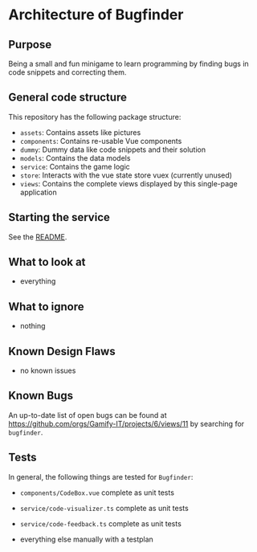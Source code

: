 # Architecture of Bugfinder

## Purpose

Being a small and fun minigame to learn programming by finding bugs in code snippets and correcting them.

## General code structure

This repository has the following package structure:

- `assets`: Contains assets like pictures
- `components`: Contains re-usable Vue components
- `dummy`: Dummy data like code snippets and their solution
- `models`: Contains the data models
- `service`: Contains the game logic
- `store`: Interacts with the vue state store vuex (currently unused)
- `views`: Contains the complete views displayed by this single-page application

## Starting the service

See the [README](https://github.com/Gamify-IT/bugfinder#readme).

## What to look at

- everything

## What to ignore

- nothing

## Known Design Flaws

- no known issues

## Known Bugs

An up-to-date list of open bugs can be found at <https://github.com/orgs/Gamify-IT/projects/6/views/11> by searching for `bugfinder`.

## Tests

In general, the following things are tested for `Bugfinder`:
- `components/CodeBox.vue` complete as unit tests
- `service/code-visualizer.ts` complete as unit tests
- `service/code-feedback.ts` complete as unit tests

- everything else manually with a testplan
